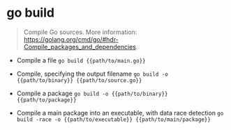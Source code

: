 # go build
> Compile Go sources.
> More information: <https://golang.org/cmd/go/#hdr-Compile_packages_and_dependencies>.

- Compile a file
`go build {{path/to/main.go}}`

- Compile, specifying the output filename
`go build -o {{path/to/binary}} {{path/to/source.go}}`

- Compile a package
`go build -o {{path/to/binary}} {{path/to/package}}`

- Compile a main package into an executable, with data race detection
`go build -race -o {{path/to/executable}} {{path/to/main/package}}`

